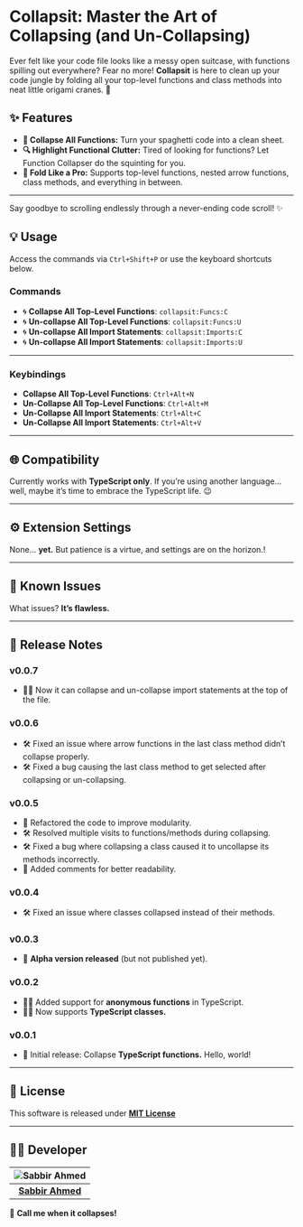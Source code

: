 # Collapsit: Master the Art of Collapsing (and Un-Collapsing)
Ever felt like your code file looks like a messy open suitcase, with functions spilling out everywhere? Fear no more! **Collapsit** is here to clean up your code jungle by folding all your top-level functions and class methods into neat little origami cranes. 🚀

## ✨ Features
- **📜 Collapse All Functions:** Turn your spaghetti code into a clean sheet.
- **🔍 Highlight Functional Clutter:** Tired of looking for functions? Let Function Collapser do the squinting for you.
- **🤖 Fold Like a Pro:** Supports top-level functions, nested arrow functions, class methods, and everything in between.

---

Say goodbye to scrolling endlessly through a never-ending code scroll! ✨

## 💡 **Usage**  
Access the commands via `Ctrl+Shift+P` or use the keyboard shortcuts below.  

### **Commands**  
- 🌀 **Collapse All Top-Level Functions**: `collapsit:Funcs:C`  
- 🌀 **Un-collapse All Top-Level Functions**: `collapsit:Funcs:U`
- 🌀 **Un-collapse All Import Statements**: `collapsit:Imports:C`
- 🌀 **Un-collapse All Import Statements**: `collapsit:Imports:U`  

---

### **Keybindings**  
- **Collapse All Top-Level Functions**: `Ctrl+Alt+N`  
- **Un-Collapse All Top-Level Functions**: `Ctrl+Alt+M`
- **Un-Collapse All Import Statements**: `Ctrl+Alt+C`
- **Un-Collapse All Import Statements**: `Ctrl+Alt+V`

---

## 🌐 **Compatibility**  
Currently works with **TypeScript only**. If you’re using another language... well, maybe it’s time to embrace the TypeScript life. 😉  

---

## ⚙️ **Extension Settings**  
None... **yet.** But patience is a virtue, and settings are on the horizon.!  

---

## 🐞 **Known Issues**  
What issues? **It’s flawless.**  

--- 

## 📝 **Release Notes**  

### **v0.0.7**  
- 🧑‍💻 Now it can collapse and un-collapse import statements at the top of the file. 

### **v0.0.6**  
- 🛠️ Fixed an issue where arrow functions in the last class method didn’t collapse properly.  
- 🛠️ Fixed a bug causing the last class method to get selected after collapsing or un-collapsing.  

### **v0.0.5**  
- 🧹 Refactored the code to improve modularity.  
- 🛠️ Resolved multiple visits to functions/methods during collapsing.  
- 🛠️ Fixed a bug where collapsing a class caused it to uncollapse its methods incorrectly.  
- 📝 Added comments for better readability.  

### **v0.0.4**  
- 🛠️ Fixed an issue where classes collapsed instead of their methods.  

### **v0.0.3**  
- 🚧 **Alpha version released** (but not published yet).  

### **v0.0.2**  
- 🧑‍💻 Added support for **anonymous functions** in TypeScript.  
- 🧑‍🏫 Now supports **TypeScript classes.**  

### **v0.0.1**  
- 🌟 Initial release: Collapse **TypeScript functions.** Hello, world!  

---

## 🐞 **License**  
This software is released under [**MIT License**](https://www.opensource.org/licenses/mit-license.php)

--- 

## 👨‍💻 **Developer**  

| ![Sabbir Ahmed](https://avatars.githubusercontent.com/u/25762687?s=60) |  
|:---:|  
| [**Sabbir Ahmed**](https://github.com/ahmdsabbir) |  

💬 **Call me when it collapses!** 
